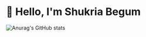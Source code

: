 # 👋 Hello, I'm Shukria Begum
![Anurag's GitHub stats](https://github-readme-stats.vercel.app/api?username=shukriabegum&show=reviews,discussions_started,discussions_answered,prs_merged,prs_merged_percentage&show_icons=true&theme=dark)
